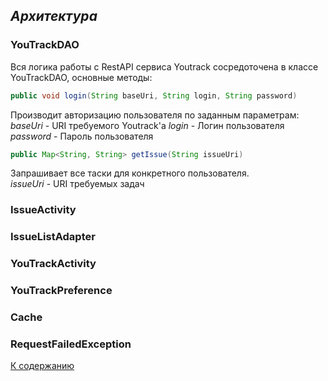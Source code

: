 ## *Архитектура*

### YouTrackDAO  
Вся логика работы с RestAPI сервиса Youtrack сосредоточена в классе YouTrackDAO, основные методы:
```java
public void login(String baseUri, String login, String password)
```  
Производит авторизацию пользователя по заданным параметрам:
_baseUri_ - URI требуемого Youtrack'а
_login_ - Логин пользователя
_password_ - Пароль пользователя


```java
public Map<String, String> getIssue(String issueUri)
```  
Запрашивает все таски для конкретного пользователя.  
_issueUri_ - URI требуемых задач
### IssueActivity
### IssueListAdapter
### YouTrackActivity
### YouTrackPreference
### Cache
### RequestFailedException

[К содержанию](./index.md)

